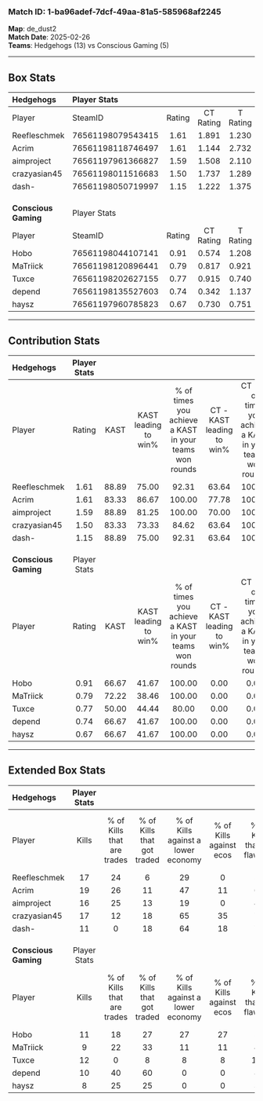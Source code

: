 ### Match ID: 1-ba96adef-7dcf-49aa-81a5-585968af2245  
**Map**: de_dust2  
**Match Date**: 2025-02-26  
**Teams**: Hedgehogs (13) vs Conscious Gaming (5)  

---  

## Box Stats  

| **Hedgehogs**        | Player Stats      |        |           |          |       |       |       |         |        |      |     |
| :- | :- | :-: | :-: | :-: | :-: | :-: | :-: | :-: | :-: | :-: | :-: |
| Player               | SteamID           | Rating | CT Rating | T Rating | KAST  |  ADR  | Kills | Assists | Deaths | K/D  | HS% |
| Reefleschmek         | 76561198079543415 |  1.61  |   1.891   |  1.230   | 88.89 | 106.9 |  17   |    7    |   10   | 1.70 | 58  |
| Acrim                | 76561198118746497 |  1.61  |   1.144   |  2.732   | 83.33 | 97.3  |  19   |    3    |   10   | 1.90 | 47  |
| aimproject           | 76561197961366827 |  1.59  |   1.508   |  2.110   | 88.89 | 95.6  |  16   |   13    |   9    | 1.78 | 62  |
| crazyasian45         | 76561198011516683 |  1.50  |   1.737   |  1.289   | 83.33 | 104.6 |  17   |    6    |   12   | 1.42 | 35  |
| dash-                | 76561198050719997 |  1.15  |   1.222   |  1.375   | 88.89 | 57.2  |  11   |    5    |   10   | 1.10 | 18  |
|                      |                   |        |           |          |       |       |       |         |        |      |     |
|                      |                   |        |           |          |       |       |       |         |        |      |     |
|                      |                   |        |           |          |       |       |       |         |        |      |     |
| **Conscious Gaming** | Player Stats      |        |           |          |       |       |       |         |        |      |     |
| Player               | SteamID           | Rating | CT Rating | T Rating | KAST  |  ADR  | Kills | Assists | Deaths | K/D  | HS% |
| Hobo                 | 76561198044107141 |  0.91  |   0.574   |  1.208   | 66.67 | 85.0  |  11   |    6    |   16   | 0.69 | 63  |
| MaTriick             | 76561198120896441 |  0.79  |   0.817   |  0.921   | 72.22 | 61.0  |   9   |    4    |   15   | 0.60 | 44  |
| Tuxce                | 76561198202627155 |  0.77  |   0.915   |  0.740   | 50.00 | 71.4  |  12   |    2    |   16   | 0.75 | 58  |
| depend               | 76561198135527603 |  0.74  |   0.342   |  1.137   | 66.67 | 69.5  |  10   |    4    |   18   | 0.56 | 40  |
| haysz                | 76561197960785823 |  0.67  |   0.730   |  0.751   | 66.67 | 59.5  |   8   |    4    |   16   | 0.50 | 62  |
---  

## Contribution Stats  

| **Hedgehogs**        | Player Stats |       |                      |                                                        |                           |                                                             |                          |                                                            |
| :- | :-: | :-: | :-: | :-: | :-: | :-: | :-: | :-: |
| Player               |    Rating    | KAST  | KAST leading to win% | % of times you achieve a KAST in your teams won rounds | CT - KAST leading to win% | CT - % of times you achieve a KAST in your teams won rounds | T - KAST leading to win% | T - % of times you achieve a KAST in your teams won rounds |
| Reefleschmek         |     1.61     | 88.89 |        75.00         |                         92.31                          |           63.64           |                           100.00                            |          100.00          |                           83.33                            |
| Acrim                |     1.61     | 83.33 |        86.67         |                         100.00                         |           77.78           |                           100.00                            |          100.00          |                           100.00                           |
| aimproject           |     1.59     | 88.89 |        81.25         |                         100.00                         |           70.00           |                           100.00                            |          100.00          |                           100.00                           |
| crazyasian45         |     1.50     | 83.33 |        73.33         |                         84.62                          |           63.64           |                           100.00                            |          100.00          |                           66.67                            |
| dash-                |     1.15     | 88.89 |        75.00         |                         92.31                          |           63.64           |                           100.00                            |          100.00          |                           83.33                            |
|                      |              |       |                      |                                                        |                           |                                                             |                          |                                                            |
|                      |              |       |                      |                                                        |                           |                                                             |                          |                                                            |
|                      |              |       |                      |                                                        |                           |                                                             |                          |                                                            |
| **Conscious Gaming** | Player Stats |       |                      |                                                        |                           |                                                             |                          |                                                            |
| Player               |    Rating    | KAST  | KAST leading to win% | % of times you achieve a KAST in your teams won rounds | CT - KAST leading to win% | CT - % of times you achieve a KAST in your teams won rounds | T - KAST leading to win% | T - % of times you achieve a KAST in your teams won rounds |
| Hobo                 |     0.91     | 66.67 |        41.67         |                         100.00                         |           0.00            |                            0.00                             |          62.50           |                           100.00                           |
| MaTriick             |     0.79     | 72.22 |        38.46         |                         100.00                         |           0.00            |                            0.00                             |          62.50           |                           100.00                           |
| Tuxce                |     0.77     | 50.00 |        44.44         |                         80.00                          |           0.00            |                            0.00                             |          66.67           |                           80.00                            |
| depend               |     0.74     | 66.67 |        41.67         |                         100.00                         |           0.00            |                            0.00                             |          55.56           |                           100.00                           |
| haysz                |     0.67     | 66.67 |        41.67         |                         100.00                         |           0.00            |                            0.00                             |          55.56           |                           100.00                           |
---  

## Extended Box Stats  

| **Hedgehogs**        | Player Stats |                            |                            |                                    |                         |                              |                                 |        |                             |                                     |                          |                               |                            |
| :- | :-: | :-: | :-: | :-: | :-: | :-: | :-: | :-: | :-: | :-: | :-: | :-: | :-: |
| Player               |    Kills     | % of Kills that are trades | % of Kills that got traded | % of Kills against a lower economy | % of Kills against ecos | % of Kills that are flawless | % of Kills that are close duels | Deaths | % of Deaths that get traded | % of Deaths against a lower economy | % of Deaths against ecos | % of Deaths that are flawless | % of Deaths that are close |
| Reefleschmek         |      17      |             24             |             6              |                 29                 |            0            |              59              |               12                |   10   |             20              |                 10                  |            0             |              60               |             10             |
| Acrim                |      19      |             26             |             11             |                 47                 |           11            |              63              |               11                |   10   |             20              |                 20                  |            0             |              90               |             10             |
| aimproject           |      16      |             25             |             13             |                 19                 |            0            |              44              |                6                |   9    |             44              |                 11                  |            0             |              67               |             0              |
| crazyasian45         |      17      |             12             |             18             |                 65                 |           35            |              76              |               12                |   12   |             25              |                 25                  |            0             |              33               |             8              |
| dash-                |      11      |             0              |             18             |                 64                 |           18            |              73              |                0                |   10   |             40              |                 10                  |            0             |              70               |             0              |
|                      |              |                            |                            |                                    |                         |                              |                                 |        |                             |                                     |                          |                               |                            |
|                      |              |                            |                            |                                    |                         |                              |                                 |        |                             |                                     |                          |                               |                            |
|                      |              |                            |                            |                                    |                         |                              |                                 |        |                             |                                     |                          |                               |                            |
| **Conscious Gaming** | Player Stats |                            |                            |                                    |                         |                              |                                 |        |                             |                                     |                          |                               |                            |
| Player               |    Kills     | % of Kills that are trades | % of Kills that got traded | % of Kills against a lower economy | % of Kills against ecos | % of Kills that are flawless | % of Kills that are close duels | Deaths | % of Deaths that get traded | % of Deaths against a lower economy | % of Deaths against ecos | % of Deaths that are flawless | % of Deaths that are close |
| Hobo                 |      11      |             18             |             27             |                 27                 |           27            |              55              |                9                |   16   |             19              |                  0                  |            0             |              56               |             6              |
| MaTriick             |      9       |             22             |             33             |                 11                 |           11            |              44              |                0                |   15   |             20              |                  0                  |            0             |              60               |             20             |
| Tuxce                |      12      |             0              |             8              |                 8                  |            8            |             100              |                0                |   16   |              6              |                  0                  |            0             |              63               |             0              |
| depend               |      10      |             40             |             60             |                 0                  |            0            |              80              |               20                |   18   |              6              |                  6                  |            6             |              67               |             11             |
| haysz                |      8       |             25             |             25             |                 0                  |            0            |              38              |                0                |   16   |             13              |                  0                  |            0             |              69               |             6              |
